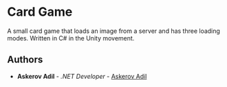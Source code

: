 # Card Game 


A small card game that loads an image from a server and has three loading modes. 
Written in C# in the Unity movement.




## Authors

* **Askerov Adil** - *.NET Developer* - [Askerov Adil](https://github.com/AskerovAdil)


